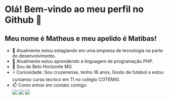 # Olá! Bem-vindo ao meu perfil no Github 👋
## Meu nome é Matheus e meu apelido é Matibas!

- 🔭 Atualmente estou estagiando em uma empresa de tecnologia na parte do desenvolvimento.
- 🌱 Atualmente estou aprendendo a linguagem de programação PHP.
- 📍 Sou de Belo Horizonte MG
- ⚡ Curiosidade: Sou cruzeirense, tenho 16 anos, Gosto de futebol e estou cursanso curso tecnico em TI no colégio COTEMIG.
- 📫 Como entrar em contato comigo: <div>
<a href="https://instagram.com/matibas_tws" target="_blank"><img loading="lazy" src="https://img.shields.io/badge/-Instagram-%23E4405F?style=for-the-badge&logo=instagram&logoColor=white" target="_blank"></a>
<a href = "mailto:matheus@mundowap.com.br"><img loading="lazy" src="https://img.shields.io/badge/Gmail-D14836?style=for-the-badge&logo=gmail&logoColor=white" target="_blank"></a> 
<a href="https://www.linkedin.com/in/matheus-gabriel-269b051ab/" target="_blank"><img loading="lazy" src="https://img.shields.io/badge/-LinkedIn-%230077B5?style=for-the-badge&logo=linkedin&logoColor=white" target="_blank"></a>
</div>
